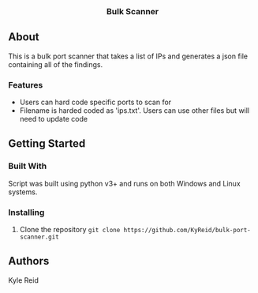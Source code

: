 <!-- PROJECT LOGO -->
<br />
<div align="center">
  <h3 align="center">Bulk Scanner</h3>
</div>

## About

This is a bulk port scanner that takes a list of IPs and generates a json file containing all of the findings.

### Features

- Users can hard code specific ports to scan for
- Filename is harded coded as 'ips.txt'. Users can use other files but will need to update code

## Getting Started

### Built With

Script was built using python v3+ and runs on both Windows and Linux systems.
  
### Installing

1. Clone the repository ``git clone https://github.com/KyReid/bulk-port-scanner.git ``

## Authors

Kyle Reid
